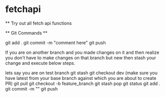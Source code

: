 # fetchapi

** Try out all fetch api functions

** Git Commands **

git add .
git commit -m "comment here"
git push

If you are on another branch and you made changes on it and then realize you don't have to make changes on that branch but new
then stash your change and execute below steps.

lets say you are on test branch
git stash
git checkout dev (make sure you have latest from your base branch against which you are about to create PR)
git pull
git checkout -b feature_branch
git stash pop
git status
git add .
git commit -m ""
git push
